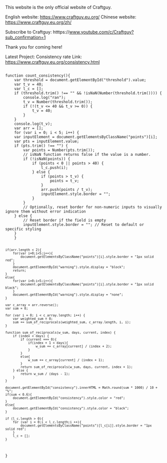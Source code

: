 This website is the only official website of Craftguy.

English website: https://www.craftguy.eu.org/
Chinese website: https://www.craftguy.eu.org/zh/

Subscribe to Craftguy: htttps://www.youtube.com/c/Craftguy?sub_confirmation=1

Thank you for coming here!

Latest Project: Consistency rate
Link: https://www.craftguy.eu.org/consistency.html

<code>
function count_consistency(){
    var threshold = document.getElementById("threshold").value;
    var t_v = 40;
    var l_c = [];
    if (threshold.trim() !== "" && !isNaN(Number(threshold.trim()))) {
        console.log("ran");
        t_v = Number(threshold.trim());
        if (!(t_v <= 40 && t_v >= 0)) {
            t_v = 40;
        }
    }
    console.log(t_v);
    var arr = [];
    for (var i = 0; i < 5; i++) {
    var inputElement = document.getElementsByClassName("points")[i];
    var pts = inputElement.value;
    if (pts.trim() !== "") {
        var points = Number(pts.trim());
        // isNaN function returns false if the value is a number.
        if (!isNaN(points)) {
            if (points < 0 || points > 40) {
                l_c.push(i);
            } else {
                if (points > t_v) {
                    points = t_v;
                }
                arr.push(points / t_v);
                inputElement.style.border = "";
            }
        }
        // Optionally, reset border for non-numeric inputs to visually ignore them without error indication
    } else {
        // Reset border if the field is empty
        inputElement.style.border = ""; // Reset to default or specific styling
    }
    }
    

    if(arr.length < 2){
        for(var i=0;i<5;i++){
            document.getElementsByClassName("points")[i].style.border = "1px solid red";
        }
        document.getElementById("warning").style.display = "block";
        return;
    }
    else{
        for(var i=0;i<5;i++){
            document.getElementsByClassName("points")[i].style.border = "1px solid black";
        }
        document.getElementById("warning").style.display = "none";
    }

    var c_array = arr.reverse();
    var sum = 0;

    for (var i = 0; i < c_array.length; i++) {
        var weighted_sum = 0;
        sum += sum_of_reciprocals(weighted_sum, c_array.length, i, i);
    }

    function sum_of_reciprocals(w_sum, days, current, index) {
        if (index < days) {
            if (current === 0){
                if(index + 1 < days){
                    w_sum += c_array[current] / (index + 2);
                }
            }
            else{
                w_sum += c_array[current] / (index + 1);
            }
            return sum_of_reciprocals(w_sum, days, current, index + 1);
        } else {
            return w_sum / (days - 1);
        }
    }

    document.getElementById("consistency").innerHTML = Math.round(sum * 1000) / 10 + "%";
    if(sum < 0.6){
        document.getElementById("consistency").style.color = "red";
    }
    else{
        document.getElementById("consistency").style.color = "black";
    }

    if (l_c.length > 0){
        for (var i = 0;i < l_c.length;i ++){
            document.getElementsByClassName("points")[l_c[i]].style.border = "1px solid red";
        }
        l_c = [];
    }
}
</code>
